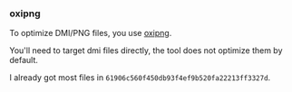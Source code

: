 ### oxipng ###

To optimize DMI/PNG files, you use [oxipng](https://github.com/oxipng/oxipng).

You'll need to target dmi files directly, the tool does not optimize them by default.

I already got most files in `61906c560f450db93f4ef9b520fa22213ff3327d`.
